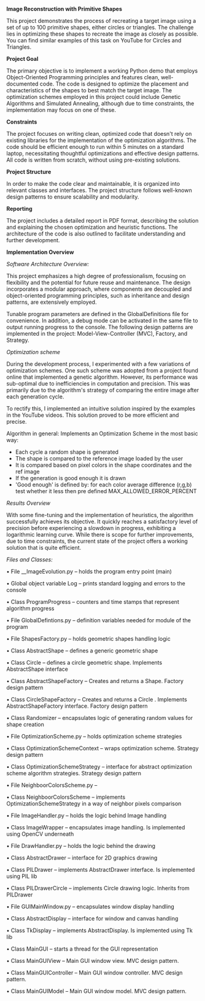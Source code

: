 ****Image Reconstruction with Primitive Shapes****

This project demonstrates the process of recreating a target image using a set of up to 100 primitive shapes, either circles or triangles. The challenge lies in optimizing these shapes to recreate the image as closely as possible. You can find similar examples of this task on YouTube for Circles and Triangles.

**Project Goal**

The primary objective is to implement a working Python demo that employs Object-Oriented Programming principles and features clean, well-documented code. The code is designed to optimize the placement and characteristics of the shapes to best match the target image. The optimization schemes employed in this project could include Genetic Algorithms and Simulated Annealing, although due to time constraints, the implementation may focus on one of these.

**Constraints**

The project focuses on writing clean, optimized code that doesn't rely on existing libraries for the implementation of the optimization algorithms. The code should be efficient enough to run within 5 minutes on a standard laptop, necessitating thoughtful optimizations and effective design patterns. All code is written from scratch, without using pre-existing solutions.

**Project Structure**

In order to make the code clear and maintainable, it is organized into relevant classes and interfaces. The project structure follows well-known design patterns to ensure scalability and modularity.

**Reporting**

The project includes a detailed report in PDF format, describing the solution and explaining the chosen optimization and heuristic functions. The architecture of the code is also outlined to facilitate understanding and further development.

**Implementation Overview**

_Software Architecture Overview:_

This project emphasizes a high degree of professionalism, focusing on flexibility and the potential for future reuse and maintenance. The design incorporates a modular approach, where components are decoupled and object-oriented programming principles, such as inheritance and design patterns, are extensively employed.

Tunable program parameters are defined in the GlobalDefinitions file for convenience. In addition, a debug mode can be activated in the same file to output running progress to the console. The following design patterns are implemented in the project: Model-View-Controller (MVC), Factory, and Strategy.

_Optimization scheme_

During the development process, I experimented with a few variations of optimization schemes. One such scheme was adopted from a project found online that implemented a genetic algorithm. However, its performance was sub-optimal due to inefficiencies in computation and precision. This was primarily due to the algorithm's strategy of comparing the entire image after each generation cycle.

To rectify this, I implemented an intuitive solution inspired by the examples in the YouTube videos. This solution proved to be more efficient and precise.

Algorithm in general:
Implements an Optimization Scheme in the most basic way:
- Each cycle a random shape is generated
- The shape is compared to the reference image loaded by the user
- It is compared based on pixel colors in the shape coordinates and the ref image
- If the generation is good enough it is drawn
- 'Good enough' is defined by: for each color average difference (r,g,b) test whether it less then pre defined MAX_ALLOWED_ERROR_PERCENT

_Results Overview_

With some fine-tuning and the implementation of heuristics, the algorithm successfully achieves its objective. It quickly reaches a satisfactory level of precision before experiencing a slowdown in progress, exhibiting a logarithmic learning curve. While there is scope for further improvements, due to time constraints, the current state of the project offers a working solution that is quite efficient.


_Files and Classes:_

•	File __ImageEvolution.py – holds the program entry point (main)

•	Global object variable Log – prints standard logging and errors to the console

•	Class ProgramProgress – counters and time stamps that represent algorithm progress

•	File GlobalDefintions.py – definition variables needed for module of the program

•	File ShapesFactory.py – holds geometric shapes handling logic

•	Class AbstractShape – defines a generic geometric shape

•	Class Circle – defines a circle geometric shape. Implements AbstractShape interface

•	Class AbstractShapeFactory – Creates and returns a Shape. Factory design pattern

•	Class CircleShapeFactory – Creates and returns a Circle . Implements AbstractShapeFactory interface. Factory design pattern

•	Class Randomizer – encapsulates logic of generating random values for shape creation

•	File OptimizationScheme.py – holds optimization scheme strategies

•	Class OptimizationSchemeContext – wraps optimization scheme. Strategy design pattern  

•	Class OptimizationSchemeStrategy – interface for abstract optimization scheme algorithm strategies. Strategy design pattern  

•	File NeighboorColorsScheme.py –

•	Class NeighboorColorsScheme  – implements OptimizationSchemeStrategy in a way of neighbor pixels comparison

•	File ImageHandler.py – holds the logic behind Image handling

•	Class ImageWrapper – encapsulates image handling. Is implemented using OpenCV underneath

•	File DrawHandler.py – holds the logic behind the drawing

•	Class AbstractDrawer – interface for 2D graphics drawing

•	Class PILDrawer – implements AbstractDrawer interface. Is implemented using PIL lib

•	Class PILDrawerCircle – implements Circle drawing logic. Inherits from PILDrawer

•	File GUIMainWindow.py – encapsulates window display handling

•	Class AbstractDisplay – interface for window and canvas handling

•	Class TkDisplay – implements AbstractDisplay. Is implemented using Tk lib

•	Class MainGUI – starts a thread for the GUI representation

•	Class MainGUIView – Main GUI window view. MVC design pattern.

•	Class MainGUIController – Main GUI window controller. MVC design pattern.

•	Class MainGUIModel – Main GUI window model. MVC design pattern.

